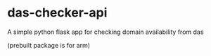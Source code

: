 # das-checker-api
A simple python flask app for checking domain availability from das

(prebuilt package is for arm)

